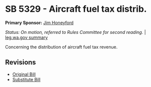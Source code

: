 # SB 5329 - Aircraft fuel tax distrib.
**Primary Sponsor:** [Jim Honeyford](/person/leg/jim.honeyford.md)

*Status: On motion, referred to Rules Committee for second reading.* | [leg.wa.gov summary](https://app.leg.wa.gov/billsummary?BillNumber=5329&Year=2021)

Concerning the distribution of aircraft fuel tax revenue.

## Revisions
* [Original Bill](1/)
* [Substitute Bill](S/)